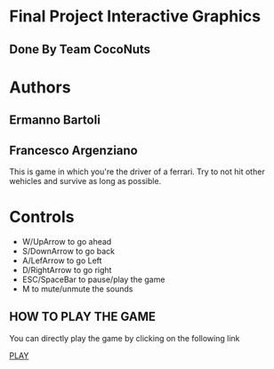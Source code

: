 # Final Project Interactive Graphics
## Done By Team CocoNuts


# Authors 
## Ermanno Bartoli
## Francesco Argenziano

This is game in which you're the driver of a ferrari. Try to not hit other wehicles and survive as long as possible.

# Controls

- W/UpArrow to go ahead
- S/DownArrow to go back
- A/LefArrow to go Left
- D/RightArrow to go right
- ESC/SpaceBar to pause/play the game
- M to mute/unmute the sounds


## HOW TO PLAY THE GAME
You can directly play the game by clicking on the following link

[PLAY](https://sapienzainteractivegraphicscourse.github.io/final-project-coconuts/)